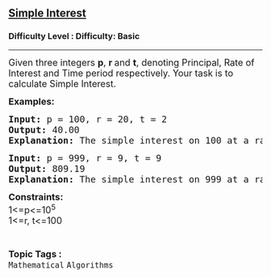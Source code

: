 <h2><a href="https://www.geeksforgeeks.org/problems/simple-interest3457/1?page=4&difficulty=School&sortBy=submissions">Simple Interest</a></h2><h3>Difficulty Level : Difficulty: Basic</h3><hr><div class="problems_problem_content__Xm_eO"><p><span style="font-size: 18px;">Given three integers&nbsp;<strong>p</strong>,&nbsp;<strong>r&nbsp;</strong>and&nbsp;<strong>t</strong>, denoting Principal, Rate of Interest and Time period respectively. Your task is to calculate Simple Interest.</span></p>
<p><span style="font-size: 18px;"><strong>Examples:</strong></span></p>
<pre><span style="font-size: 18px;"><strong>Input: </strong>p = 100, r = 20, t = 2
<strong>Output: </strong>40.00
<strong>Explanation: </strong>The simple interest on 100 at a rate of 20% across 2 time periods is 40.</span></pre>
<pre><span style="font-size: 18px;"><strong>Input: </strong>p = 999, r = 9, t = 9
<strong>Output: </strong>809.19
<strong>Explanation: </strong>The simple interest on 999 at a rate of 9% across 9 time periods is 809.19</span></pre>
<p><span style="font-size: 18px;"><strong>Constraints:</strong><br>1&lt;=p&lt;=10<sup>5</sup><br>1&lt;=r, t&lt;=100</span></p></div><br><p><span style=font-size:18px><strong>Topic Tags : </strong><br><code>Mathematical</code>&nbsp;<code>Algorithms</code>&nbsp;